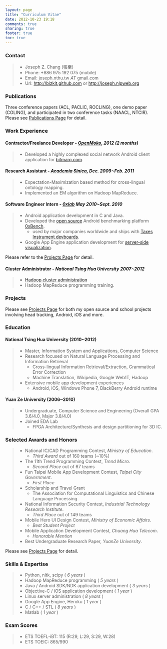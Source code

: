```yaml
---
layout: page
title: "Curriculum Vitae"
date: 2012-10-23 19:18
comments: true
sharing: true
footer: true
toc: true
---
```


### Contact 
> - Joseph Z. Chang (張至)
> - Phone: +886 975 192 075 (mobile)
> - Email: joseph.nthu.tw _AT_ gmail.com
> - Url: http://bizkit.github.com or http://joseph.nlpweb.org

### Publications
Three conference papers (ACL, PACLIC, ROCLING), one demo paper (COLING), and participated in two conference tasks (NAACL, NTCIR).
Please see [Publications Page](/publications) for detail.

### Work Experience

#### Contractor/Freelance Developer - *[OpenMoko](http://www.openmoko.com/), 2012 (2 months)*
> - Developed a highly complexed social network Android client application for [bitmarq.com](http://www.bitmarq.com).

#### Research Assistant - *[Academia Sinica](http://home.sinica.edu.tw/en/about/history_and_mission.html), Dec. 2009~Feb. 2011*
> - Expectation-Maximization based method for cross-lingual ontology mapping.
> - Implemented an EM algorithm on Hadoop MapReduce.

#### Software Engineer Intern - *[0xlab](http://0xlab.org) May 2010~Sept. 2010*
> - Android application development in C and Java.
> - Developed the [open source](http://code.google.com/p/0xbench/) Android benchmarking platform [0xBench](https://play.google.com/store/apps/details?id=org.zeroxlab.zeroxbenchmark). 
>   - used by major companies worldwide and ships with [Taxes Instrument devboards](http://processors.wiki.ti.com/index.php/Android_Comparative_Benchmarks#RowboPERF:_0xBench). 
> - Google App Engine application development for [server-side visualization](http://0xbenchmark.appspot.com).

Please refer to the [Projects Page](/projects) for detail.

#### Cluster Administrator - *National Tsing Hua University 2007~2012*
> - [Hadoop cluster administration](http://hadoop.nlpweb.org/)
> - Hadoop MapReduce programming training.

### Projects
Please see [Projects Page](/projects) for both my open source and school projects involving head tracking, Android, iOS and more.

### Education

#### National Tsing Hua University (2010~2012)
> - Master, Information System and Applications, Computer Science
> - Research focused on Natural Language Processing and Information Retrieval
>   - Cross-lingual Information Retrieval/Extraction, Grammatical Error Correction
>   - Machine Translation, Wikipedia, Google Web1T, Hadoop
> - Extensive mobile app development experiences
>   - Android, iOS, Windows Phone 7, BlackBerry Android runtime

#### Yuan Ze University (2006~2010)
> - Undergraduate, Computer Science and Engineering (Overall GPA 3.6/4.0, Major 3.8/4.0)
> - Joined EDA Lab
>   - FPGA Architecture/Synthesis and design partitioning for 3D IC.

### Selected Awards and Honors
> - National IC/CAD Programming Contest, *Ministry of Education*.
>   - *Third Award* out of 160 teams (~10%)
> - The 11th Trend Programming Contest, *Trend Micro*.
>   - *Second Place* out of 67 teams 
> - Fun Taipei Mobile App Development Contest, *Taipei City Government*.
>   - *First Place* 
> - Scholarship and Travel Grant
>   - The Association for Computational Linguistics and Chinese Language Processing.
> - National Information Security Contest, *Industrial Technology Research Institute*.
>   - *Third Place* out of 149 teams
> - Mobile Hero UI Design Contest, *Ministry of Economic Affairs*.
>   - *Best Student Project*
> - Mobile Application Development Contest, *Chuang Hua Telecom*.
>   - *Honorable Mention*
> - Best Undergraduate Research Paper, *YuanZe University*.

Please see [Projects Page](/projects) for detail.

### Skills & Expertise
> - Python, nltk, scipy  ( *6 years* )
> - Hadoop MapReduce programming ( *5 years* )
> - Java / Android SDK/NDK application development ( *3 years* )
> - Objective-C / iOS application development ( *1 year* )
> - Linux server administration ( *8 years* )
> - Google App Engine, Heroku ( *1 year* )
> - C / C++ / STL ( *8 years* )
> - Matlab ( *1 year* )

### Exam Scores
> - ETS TOEFL-iBT: 115 (R:29, L:29, S:29, W:28)
> - ETS TOEIC: 865/990
